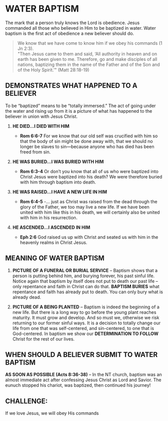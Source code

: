 # WATER BAPTISM

The mark that a person truly knows the Lord is obedience. Jesus commanded all those who believed in Him to be baptized in water. Water baptism is the first act of obedience a new believer should do.

> We know that we have come to know him if we obey his commands (1 Jn 2:3).  
> "Then Jesus came to them and said, ‘All authority in heaven and on earth has been given to me. Therefore, go and make disciples of all nations, baptizing them in the name of the Father and of the Son and of the Holy Spirit.’" (Matt 28:18-19)

## DEMONSTRATES WHAT HAPPENED TO A BELIEVER
To be “baptized” means to be “totally immersed.” The act of going under the water and rising up from it is a picture of what has happened to the believer in union with Jesus Christ.

1. **HE DIED…I DIED WITH HIM**
   - **Rom 6:6-7** For we know that our old self was crucified with him so that the body of sin might be done away with, that we should no longer be slaves to sin—because anyone who has died has been freed from sin.

2. **HE WAS BURIED…I WAS BURIED WITH HIM**
   - **Rom 6:3-4** Or don’t you know that all of us who were baptized into Christ Jesus were baptized into his death? We were therefore buried with him through baptism into death.

3. **HE WAS RAISED…I HAVE A NEW LIFE IN HIM**
   - **Rom 6:4-5** -... just as Christ was raised from the dead through the glory of the Father, we too may live a new life. If we have been united with him like this in his death, we will certainly also be united with him in his resurrection.

4. **HE ASCENDED…I ASCENDED IN HIM**
   - **Eph 2:6** God raised us up with Christ and seated us with him in the heavenly realms in Christ Jesus.

## MEANING OF WATER BAPTISM

1. **PICTURE OF A FUNERAL OR BURIAL SERVICE** – Baptism shows that a person is putting behind him, and burying forever, his past sinful life. Notice again that baptism by itself does not put to death our past life – only repentance and faith in Christ can do that. **BAPTISM BURIES** what repentance and faith has already put to death. You can only bury what is already dead.

2. **PICTURE OF A BEING PLANTED** – Baptism is indeed the beginning of a new life. But there is a long way to go before the young plant reaches maturity. It must grow and develop. And so must we, otherwise we risk returning to our former sinful ways. It is a decision to totally change our life from one that was self-centered, and sin-centered, to one that is God-centered. In baptism we show our **DETERMINATION TO FOLLOW** Christ for the rest of our lives.

## WHEN SHOULD A BELIEVER SUBMIT TO WATER BAPTISM
**AS SOON AS POSSIBLE (Acts 8:36-38)** – In the NT church, baptism was an almost immediate act after confessing Jesus Christ as Lord and Savior. The eunuch stopped his chariot, was baptized, then continued his journey!

## CHALLENGE:
If we love Jesus, we will obey His commands
